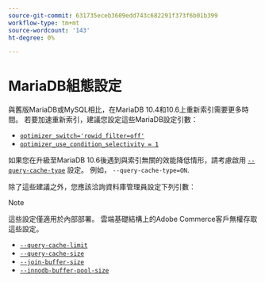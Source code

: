 ```yaml
---
source-git-commit: 631735eceb3609edd743c682291f373f6b01b399
workflow-type: tm+mt
source-wordcount: '143'
ht-degree: 0%

---
```

# MariaDB組態設定

與舊版MariaDB或MySQL相比，在MariaDB 10.4和10.6上重新索引需要更多時間。 若要加速重新索引，建議您設定這些MariaDB設定引數：

* [`optimizer_switch='rowid_filter=off'`](https://mariadb.com/kb/en/optimizer-switch/)
* [`optimizer_use_condition_selectivity = 1`](https://mariadb.com/products/skysql/docs/reference/es/system-variables/optimizer_use_condition_selectivity/)

如果您在升級至MariaDB 10.6後遇到與索引無關的效能降低情形，請考慮啟用 [`--query-cache-type`](https://mariadb.com/kb/en/server-system-variables/#query_cache_type) 設定。 例如， `--query-cache-type=ON`.

除了這些建議之外，您應該洽詢資料庫管理員設定下列引數：

>[!NOTE]
>
>這些設定僅適用於內部部署。 雲端基礎結構上的Adobe Commerce客戶無權存取這些設定。

* [`--query-cache-limit`](https://mariadb.com/kb/en/server-system-variables/#query_cache_limit)
* [`--query-cache-size`](https://mariadb.com/kb/en/server-system-variables/#query_cache_size)
* [`--join-buffer-size`](https://mariadb.com/kb/en/server-system-variables/#join_buffer_size)
* [`--innodb-buffer-pool-size`](https://mariadb.com/kb/en/innodb-buffer-pool/#innodb_buffer_pool_size)
